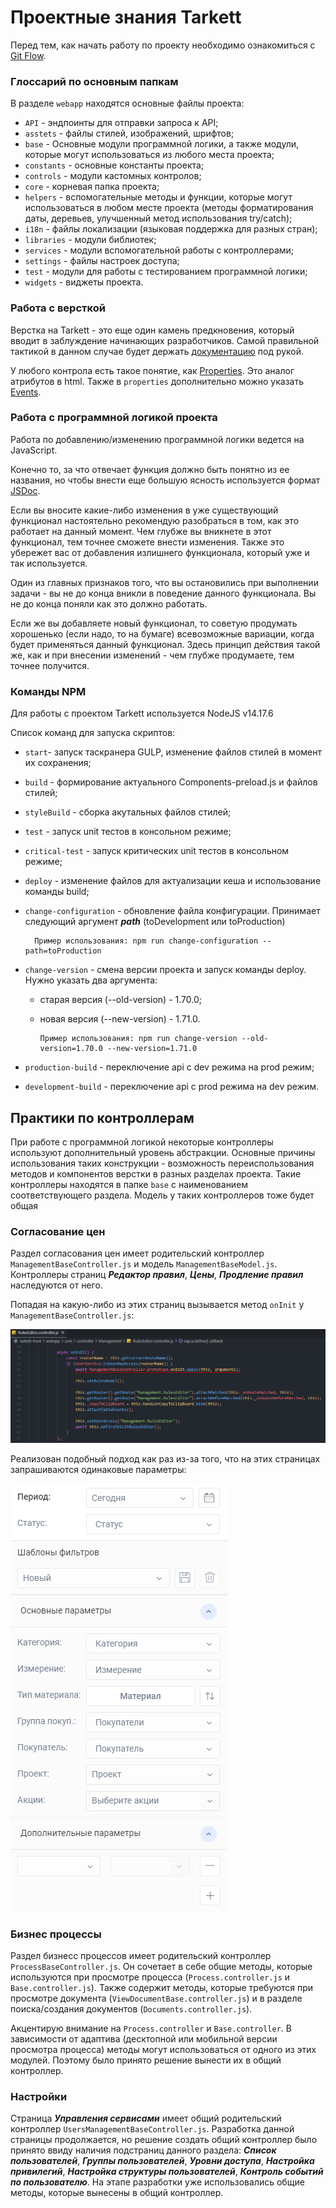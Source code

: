 # Проектные знания Tarkett

Перед тем, как начать работу по проекту необходимо ознакомиться с [Git Flow](https://dev.pyrobyte.ru/git/pyrobyte-knowledge-base/-/wikis/home/common/git-flow).

### Глоссарий по основным папкам

В разделе `webapp` находятся основные файлы проекта:

- `API` - эндпоинты для отправки запроса к API;
- `asstets` - файлы стилей, изображений, шрифтов;
- `base` - Основные модули программной логики, а также модули, которые могут использоваться из любого места проекта;
- `constants` - основные константы проекта;
- `controls` - модули кастомных контролов;
- `core` - корневая папка проекта;
- `helpers` - вспомогательные методы и функции, которые могут использоваться в любом месте проекта (методы форматирования даты, деревьев, улучшенный метод использования try/catch);
- `i18n` - файлы локализации (языковая поддержка для разных стран);
- `libraries` - модули библиотек;
- `services` - модули вспомогательной работы с контроллерами;
- `settings` - файлы настроек доступа;
- `test` - модули для работы с тестированием программной логики;
- `widgets` - виджеты проекта.

### Работа с версткой

Верстка на Tarkett - это еще один камень предкновения, который вводит в заблуждение начинающих разработчиков. Самой правильной тактикой в данном случае будет держать [документацию](https://sapui5.hana.ondemand.com/#/api) под рукой.

У любого контрола есть такое понятие, как [Properties](https://sapui5.hana.ondemand.com/#/api/sap.m.Button%23controlProperties). Это аналог атрибутов в html. Также в `properties` дополнительно можно указать [Events](https://sapui5.hana.ondemand.com/#/api/sap.m.Button%23events/Summary).

### Работа с программной логикой проекта

Работа по добавлению/изменению программной логики ведется на JavaScript.

Конечно то, за что отвечает функция должно быть понятно из ее названия, но чтобы внести еще большую ясность используется формат [JSDoc](https://jsdoc.app/tags-example.html).

Если вы вносите какие-либо изменения в уже существующий функционал настоятельно рекомендую разобраться в том, как это работает на данный момент. Чем глубже вы вникнете в этот функционал, тем точнее сможете внести изменения. Также это убережет вас от добавления излишнего функционала, который уже и так используется.

Один из главных признаков того, что вы остановились при выполнении задачи - вы не до конца вникли в поведение данного функционала. Вы не до конца поняли как это должно работать.

Если же вы добавляете новый функционал, то советую продумать хорошенько (если надо, то на бумаге) всевозможные вариации, когда будет применяться данный функционал. Здесь принцип действия такой же, как и при внесении изменений - чем глубже продумаете, тем точнее получится.

### Команды NPM

Для работы с проектом Tarkett используется NodeJS v14.17.6

Список команд для запуска скриптов:

- `start`- запуск таскранера GULP, изменение файлов стилей в момент их сохранения;
- `build` - формирование актуального Components-preload.js и файлов стилей;
- `styleBuild` - сборка акутальных файлов стилей;
- `test` - запуск unit тестов в консольном режиме;
- `critical-test` - запуск критических unit тестов в консольном режиме;
- `deploy` - изменение файлов для актуализации кеша и использование команды build;
- `change-configuration` - обновление файла конфигурации. Принимает следующий аргумент **_path_** (toDevelopment или toProduction)

        Пример использования: npm run change-configuration --path=toProduction

- `change-version` - смена версии проекта и запуск команды deploy. Нужно указать два аргумента:

  - старая версия (--old-version) - 1.70.0;
  - новая версия (--new-version) - 1.71.0.

        Пример использования: npm run change-version --old-version=1.70.0 --new-version=1.71.0

- `production-build` - переключение api с dev режима на prod режим;
- `development-build` - переключение api с prod режима на dev режим.

## Практики по контроллерам

При работе с программной логикой некоторые контроллеры используют дополнительный уровень абстракции. Основные причины использования таких конструкции - возможность переиспользования методов и компонентов верстки в разных разделах проекта. Такие контроллеры находятся в папке `base` с наименованием соответствующего раздела. Модель у таких контроллеров тоже будет общая

### Согласование цен

Раздел согласования цен имеет родительский контроллер `ManagementBaseController.js` и модель `ManagementBaseModel.js`. Контроллеры страниц **_Редактор правил_**, **_Цены_**, **_Продление правил_** наследуются от него.

Попадая на какую-либо из этих страниц вызывается метод `onInit` у `ManagementBaseController.js`:

![Вызов метода onInit у родительского контроллера](image.png)

Реализован подобный подход как раз из-за того, что на этих страницах запрашиваются одинаковые параметры:

![Параметры запрашиваемые при первом посещении редактора правил](image-1.png)

### Бизнес процессы

Раздел бизнесс процессов имеет родительский контроллер `ProcessBaseController.js`. Он сочетает в себе общие методы, которые используются при просмотре процесса (`Process.controller.js` и `Base.controller.js`). Также содержит методы, которые требуются при просмотре документа (`ViewDocumentBase.controller.js`) и в разделе поиска/создания документов (`Documents.controller.js`).

Акцентирую внимание на `Process.controller` и `Base.controller`. В зависимости от адаптива (десктопной или мобильной версии просмотра процесса) методы могут использоваться от одного из этих модулей. Поэтому было принято решение вынести их в общий контроллер.

### Настройки

Страница **_Управления сервисами_** имеет общий родительский контроллер `UsersManagementBaseController.js`. Разработка данной страницы продолжается, но решение создать общий контроллер было принято ввиду наличия подстраниц данного раздела: **_Список пользователей_**, **_Группы пользователей_**, **_Уровни доступа_**, **_Настройка привилегий_**, **_Настройка структуры пользователей_**, **_Контроль событий по пользователю_**. На этапе разработки уже использовались общие методы, которые вынесены в общий контроллер.
